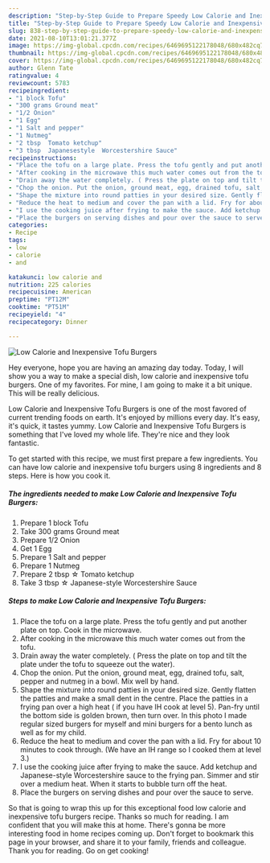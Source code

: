 ```yaml
---
description: "Step-by-Step Guide to Prepare Speedy Low Calorie and Inexpensive Tofu Burgers"
title: "Step-by-Step Guide to Prepare Speedy Low Calorie and Inexpensive Tofu Burgers"
slug: 838-step-by-step-guide-to-prepare-speedy-low-calorie-and-inexpensive-tofu-burgers
date: 2021-08-10T13:01:21.377Z
image: https://img-global.cpcdn.com/recipes/6469695122178048/680x482cq70/low-calorie-and-inexpensive-tofu-burgers-recipe-main-photo.jpg
thumbnail: https://img-global.cpcdn.com/recipes/6469695122178048/680x482cq70/low-calorie-and-inexpensive-tofu-burgers-recipe-main-photo.jpg
cover: https://img-global.cpcdn.com/recipes/6469695122178048/680x482cq70/low-calorie-and-inexpensive-tofu-burgers-recipe-main-photo.jpg
author: Glenn Tate
ratingvalue: 4
reviewcount: 5783
recipeingredient:
- "1 block Tofu"
- "300 grams Ground meat"
- "1/2 Onion"
- "1 Egg"
- "1 Salt and pepper"
- "1 Nutmeg"
- "2 tbsp  Tomato ketchup"
- "3 tbsp  Japanesestyle  Worcestershire Sauce"
recipeinstructions:
- "Place the tofu on a large plate. Press the tofu gently and put another plate on top. Cook in the microwave."
- "After cooking in the microwave this much water comes out from the tofu."
- "Drain away the water completely. ( Press the plate on top and tilt the plate under the tofu to squeeze out the water)."
- "Chop the onion. Put the onion, ground meat, egg, drained tofu, salt, pepper and nutmeg in a bowl. Mix well by hand."
- "Shape the mixture into round patties in your desired size. Gently flatten the patties and make a small dent in the centre. Place the patties in a frying pan over a high heat ( if you have IH cook at level 5). Pan-fry until the bottom side is golden brown, then turn over. In this photo I made regular sized burgers for myself and mini burgers for a bento lunch as well as for my child."
- "Reduce the heat to medium and cover the pan with a lid. Fry for about 10 minutes to cook through. (We have an IH range so I cooked them at level 3.)"
- "I use the cooking juice after frying to make the sauce. Add ketchup and Japanese-style Worcestershire sauce to the frying pan. Simmer  and stir over a medium heat. When it starts to bubble turn off the heat."
- "Place the burgers on serving dishes and pour over the sauce to serve."
categories:
- Recipe
tags:
- low
- calorie
- and

katakunci: low calorie and 
nutrition: 225 calories
recipecuisine: American
preptime: "PT12M"
cooktime: "PT51M"
recipeyield: "4"
recipecategory: Dinner

---
```



![Low Calorie and Inexpensive Tofu Burgers](https://img-global.cpcdn.com/recipes/6469695122178048/680x482cq70/low-calorie-and-inexpensive-tofu-burgers-recipe-main-photo.jpg)

Hey everyone, hope you are having an amazing day today. Today, I will show you a way to make a special dish, low calorie and inexpensive tofu burgers. One of my favorites. For mine, I am going to make it a bit unique. This will be really delicious.



Low Calorie and Inexpensive Tofu Burgers is one of the most favored of current trending foods on earth. It's enjoyed by millions every day. It's easy, it's quick, it tastes yummy. Low Calorie and Inexpensive Tofu Burgers is something that I've loved my whole life. They're nice and they look fantastic.


To get started with this recipe, we must first prepare a few ingredients. You can have low calorie and inexpensive tofu burgers using 8 ingredients and 8 steps. Here is how you cook it.

<!--inarticleads1-->

##### The ingredients needed to make Low Calorie and Inexpensive Tofu Burgers:

1. Prepare 1 block Tofu
1. Take 300 grams Ground meat
1. Prepare 1/2 Onion
1. Get 1 Egg
1. Prepare 1 Salt and pepper
1. Prepare 1 Nutmeg
1. Prepare 2 tbsp ☆ Tomato ketchup
1. Take 3 tbsp ☆ Japanese-style  Worcestershire Sauce




<!--inarticleads2-->

##### Steps to make Low Calorie and Inexpensive Tofu Burgers:

1. Place the tofu on a large plate. Press the tofu gently and put another plate on top. Cook in the microwave.
1. After cooking in the microwave this much water comes out from the tofu.
1. Drain away the water completely. ( Press the plate on top and tilt the plate under the tofu to squeeze out the water).
1. Chop the onion. Put the onion, ground meat, egg, drained tofu, salt, pepper and nutmeg in a bowl. Mix well by hand.
1. Shape the mixture into round patties in your desired size. Gently flatten the patties and make a small dent in the centre. Place the patties in a frying pan over a high heat ( if you have IH cook at level 5). Pan-fry until the bottom side is golden brown, then turn over. In this photo I made regular sized burgers for myself and mini burgers for a bento lunch as well as for my child.
1. Reduce the heat to medium and cover the pan with a lid. Fry for about 10 minutes to cook through. (We have an IH range so I cooked them at level 3.)
1. I use the cooking juice after frying to make the sauce. Add ketchup and Japanese-style Worcestershire sauce to the frying pan. Simmer  and stir over a medium heat. When it starts to bubble turn off the heat.
1. Place the burgers on serving dishes and pour over the sauce to serve.




So that is going to wrap this up for this exceptional food low calorie and inexpensive tofu burgers recipe. Thanks so much for reading. I am confident that you will make this at home. There's gonna be more interesting food in home recipes coming up. Don't forget to bookmark this page in your browser, and share it to your family, friends and colleague. Thank you for reading. Go on get cooking!
